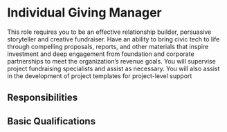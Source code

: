 # Individual Giving Manager
This role requires you to be an effective relationship builder, persuasive storyteller and creative fundraiser. Have an ability to bring civic tech to life through compelling proposals, reports, and other materials that inspire investment and deep engagement from foundation and corporate partnerships to meet the organization’s revenue goals. You will supervise project fundraising specialists and assist as necessary. You will also assist in the development of project templates for project-level support

## Responsibilities

## Basic Qualifications
